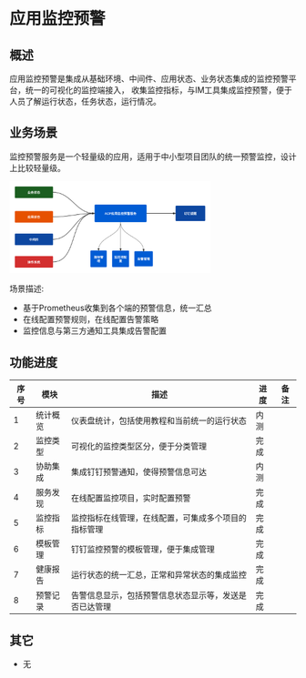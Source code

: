 # 应用监控预警

## 概述

应用监控预警是集成从基础环境、中间件、应用状态、业务状态集成的监控预警平台，统一的可视化的监控端接入，
收集监控指标，与IM工具集成监控预警，便于人员了解运行状态，任务状态，运行情况。

## 业务场景

监控预警服务是一个轻量级的应用，适用于中小型项目团队的统一预警监控，设计上比较轻量级。

<img src="/platform/acp_transfer_v1.0.jpg" style="width:70%">

场景描述:

- 基于Prometheus收集到各个端的预警信息，统一汇总
- 在线配置预警规则，在线配置告警策略
- 监控信息与第三方通知工具集成告警配置

## 功能进度

| 序号 | 模块     | 描述                                                   | 进度 | 备注 |
|------|----------|--------------------------------------------------------|------|------|
| 1    | 统计概览 | 仪表盘统计，包括使用教程和当前统一的运行状态           | 内测 |      |
| 2    | 监控类型 | 可视化的监控类型区分，便于分类管理                     | 完成 |      |
| 3    | 协助集成 | 集成钉钉预警通知，使得预警信息可达                     | 内测 |      |
| 4    | 服务发现 | 在线配置监控项目，实时配置预警                         | 完成 |      |
| 5    | 监控指标 | 监控指标在线管理，在线配置，可集成多个项目的指标管理   | 完成 |      |
| 6    | 模板管理 | 钉钉监控预警的模板管理，便于集成管理                   | 完成 |      |
| 7    | 健康报告 | 运行状态的统一汇总，正常和异常状态的集成监控           | 完成 |      |
| 8    | 预警记录 | 告警信息显示，包括预警信息状态显示等，发送是否已达管理 | 完成 |      |

## 其它

- 无



